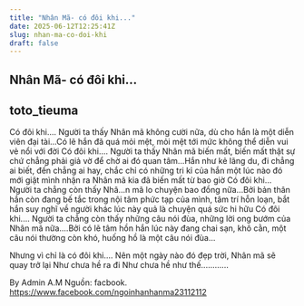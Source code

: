 ```yaml
---
title: "Nhân Mã- có đôi khi..."
date: 2025-06-12T12:25:41Z
slug: nhan-ma-co-doi-khi
draft: false
---
```


## Nhân Mã- có đôi khi...

## toto_tieuma

Có đôi khi....
Người ta thấy Nhân mã không cười nữa, dù cho hắn là một diễn viên đại tài...Có lẽ hắn đã quá mỏi mệt, mỏi mệt tới mức không thể diễn vui vẻ nổi với đời
Có đôi khi....
Người ta thấy Nhân mã biến mất, biến mất thật sự chứ chẳng phải giả vờ để chờ ai đó quan tâm...Hắn như kẻ lãng du, đi chẳng ai biết, đến chẳng ai hay, chắc chỉ có những tri kỉ của hắn một lúc nào đó mới giật mình nhận ra Nhân mã kia đã biến mất từ bao giờ
Có đôi khi...
Người ta chẳng còn thấy Nhâ...n mã lo chuyện bao đồng nữa...Bởi bản thân hắn còn đang bế tắc trong nội tâm phức tạp của mình, tâm trí hỗn loạn, bắt hắn suy nghĩ về người khác lúc này quả là chuyện quá sức hi hữu
Có đôi khi....
Người ta chẳng còn thấy những câu nói đùa, những lời ong bướm của Nhân mã nữa....Bởi có lẽ tâm hồn hắn lúc này đang chai sạn, khô cằn, một câu nói thường còn khó, huống hồ là một câu nói đùa...
 
Nhưng vì chỉ là có đôi khi....
Nên một ngày nào đó đẹp trời, Nhân mã sẽ quay trở lại
Như chưa hề ra đi
Như chưa hề như thế............
 
 
By Admin A.M
Nguồn: facbook.
https://www.facebook.com/ngoinhanhanma23112112